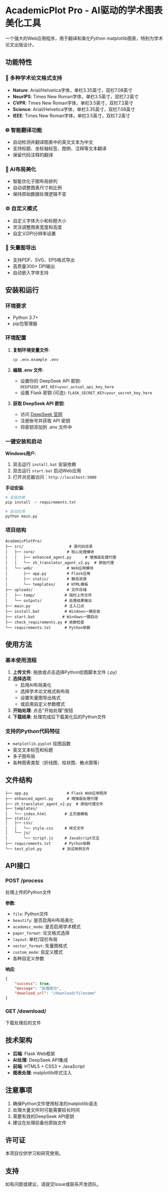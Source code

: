 # AcademicPlot Pro - AI驱动的学术图表美化工具

一个强大的Web应用程序，用于翻译和美化Python matplotlib图表，特别为学术论文出版设计。

## 功能特性

### 🎨 多种学术论文格式支持
- **Nature**: Arial/Helvetica字体，单栏3.35英寸，双栏7.08英寸
- **NeurIPS**: Times New Roman字体，单栏3.5英寸，双栏7.2英寸  
- **CVPR**: Times New Roman字体，单栏3.5英寸，双栏7.2英寸
- **Science**: Arial/Helvetica字体，单栏3.35英寸，双栏7.08英寸
- **IEEE**: Times New Roman字体，单栏3.5英寸，双栏7.2英寸

### 🌐 智能翻译功能
- 自动检测并翻译图表中的英文文本为中文
- 支持标题、坐标轴标签、图例、注释等文本翻译
- 保留代码注释的翻译

### 🎯 AI布局美化
- 智能优化子图布局排列
- 自动调整图表尺寸和比例
- 保持原始数据处理逻辑不变

### ⚙️ 自定义模式
- 自定义字体大小和标题大小
- 灵活调整图表宽度和高度
- 自定义DPI分辨率设置

### 📁 矢量图导出
- 支持PDF、SVG、EPS格式导出
- 高质量300+ DPI输出
- 自动嵌入字体支持

## 安装和运行

### 环境要求
- Python 3.7+
- pip包管理器

### 环境配置

1. **复制环境变量文件**:
   ```bash
   cp .env.example .env
   ```

2. **编辑 .env 文件**:
   - 设置你的 DeepSeek API 密钥: `DEEPSEEK_API_KEY=your_actual_api_key_here`
   - 设置 Flask 密钥 (可选): `FLASK_SECRET_KEY=your_secret_key_here`

3. **获取 DeepSeek API 密钥**:
   - 访问 [DeepSeek 官网](https://platform.deepseek.com/)
   - 注册账号并获取 API 密钥
   - 将密钥添加到 .env 文件中

### 一键安装和启动

**Windows用户**:
1. 双击运行 `install.bat` 安装依赖
2. 双击运行 `start.bat` 启动Web应用
3. 打开浏览器访问：`http://localhost:5000`

**手动安装**:
```bash
# 安装依赖
pip install -r requirements.txt

# 启动应用
python main.py
```

### 项目结构
```
AcademicPlotPro/
├── src/                    # 源代码目录
│   ├── core/              # 核心处理模块
│   │   ├── enhanced_agent.py      # 增强版处理代理
│   │   └── zh_translator_agent_v2.py  # 原始代理
│   └── web/               # Web应用模块
│       ├── app.py         # Flask应用
│       ├── static/        # 静态资源
│       └── templates/     # HTML模板
├── uploads/               # 文件存储
│   ├── temp/             # 临时上传文件
│   └── outputs/          # 处理结果输出
├── main.py               # 主入口点
├── install.bat           # Windows一键安装
├── start.bat            # Windows一键启动
├── check_requirements.py # 依赖检查
└── requirements.txt      # Python依赖
```

## 使用方法

### 基本使用流程

1. **上传文件**: 拖放或点击选择Python绘图脚本文件 (.py)
2. **选择选项**: 
   - 启用AI布局美化
   - 选择学术论文格式和布局
   - 设置矢量图导出格式
   - 或启用自定义参数模式
3. **开始处理**: 点击"开始处理"按钮
4. **下载结果**: 处理完成后下载美化后的Python文件

### 支持的Python代码特征

- `matplotlib.pyplot` 绘图函数
- 英文文本标签和标题
- 多子图布局
- 各种图表类型（折线图、柱状图、散点图等）

## 文件结构

```
├── app.py                 # Flask Web应用程序
├── enhanced_agent.py      # 增强版处理代理
├── zh_translator_agent_v2.py  # 原始代理文件
├── templates/
│   └── index.html        # 主页面模板
├── static/
│   ├── css/
│   │   └── style.css     # 样式文件
│   └── js/
│       └── script.js     # JavaScript交互
├── requirements.txt      # Python依赖
└── test_plot.py         # 测试用例文件
```

## API接口

### POST /process
处理上传的Python文件

**参数**:
- `file`: Python文件
- `beautify`: 是否启用AI布局美化
- `academic_mode`: 是否启用学术模式
- `paper_format`: 论文格式选择
- `layout`: 单栏/双栏布局
- `vector_format`: 矢量图格式
- `custom_mode`: 自定义模式
- 各种自定义参数

**响应**:
```json
{
    "success": true,
    "message": "处理成功",
    "download_url": "/download/filename"
}
```

### GET /download/<filename>
下载处理后的文件

## 技术架构

- **后端**: Flask Web框架
- **AI处理**: DeepSeek API集成
- **前端**: HTML5 + CSS3 + JavaScript
- **图表处理**: matplotlib样式注入

## 注意事项

1. 确保Python文件使用标准的matplotlib语法
2. 处理大量文件时可能需要较长时间
3. 需要有效的DeepSeek API密钥
4. 建议在处理前备份原始文件

## 许可证

本项目仅供学习和研究使用。

## 支持

如有问题或建议，请提交Issue或联系开发团队。